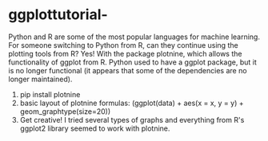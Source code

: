 # ggplottutorial-
Python and R are some of the most popular languages for machine learning. 
For someone switching to Python from R, can they continue using the plotting tools from R? 
Yes! With the package plotnine, which allows the functionality of ggplot from R. 
Python used to have a ggplot package, but it is no longer functional (it appears that some of the dependencies are no longer maintained). 

1. pip install plotnine
2. basic layout of plotnine formulas:
(ggplot(data) + aes(x = x, y = y) + geom_graphtype(size=20))
3. Get creative! I tried several types of graphs and everything from R's ggplot2 library seemed to work with plotnine.
